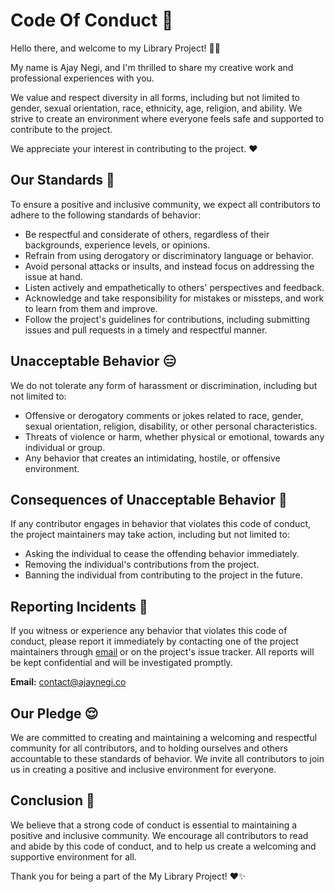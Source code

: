 # Code Of Conduct 📃

Hello there, and welcome to my Library Project! 👋🏻

My name is Ajay Negi, and I'm thrilled to share my creative work and professional experiences with you.

We value and respect diversity in all forms, including but not limited to gender, sexual orientation, race, ethnicity, age, religion, and ability. We strive to create an environment where everyone feels safe and supported to contribute to the project. 

We appreciate your interest in contributing to the project. ❤️
## Our Standards 👀

To ensure a positive and inclusive community, we expect all contributors to adhere to the following standards of behavior:

- Be respectful and considerate of others, regardless of their backgrounds, experience levels, or opinions.
- Refrain from using derogatory or discriminatory language or behavior.
- Avoid personal attacks or insults, and instead focus on addressing the issue at hand.
- Listen actively and empathetically to others' perspectives and feedback.
- Acknowledge and take responsibility for mistakes or missteps, and work to learn from them and improve.
- Follow the project's guidelines for contributions, including submitting issues and pull requests in a timely and respectful manner.
## Unacceptable Behavior 😑

We do not tolerate any form of harassment or discrimination, including but not limited to:

- Offensive or derogatory comments or jokes related to race, gender, sexual orientation, religion, disability, or other personal characteristics.
- Threats of violence or harm, whether physical or emotional, towards any individual or group.
- Any behavior that creates an intimidating, hostile, or offensive environment.
## Consequences of Unacceptable Behavior 🚨


If any contributor engages in behavior that violates this code of conduct, the project maintainers may take action, including but not limited to:

- Asking the individual to cease the offending behavior immediately.
- Removing the individual's contributions from the project.
- Banning the individual from contributing to the project in the future.
## Reporting Incidents 📩

If you witness or experience any behavior that violates this code of conduct, please report it immediately by contacting one of the project maintainers through [email](mailto:contact@ajaynegi.co) or on the project's issue tracker. All reports will be kept confidential and will be investigated promptly. 

**Email:** contact@ajaynegi.co
## Our Pledge 😌

We are committed to creating and maintaining a welcoming and respectful community for all contributors, and to holding ourselves and others accountable to these standards of behavior. We invite all contributors to join us in creating a positive and inclusive environment for everyone.
## Conclusion 👥
We believe that a strong code of conduct is essential to maintaining a positive and inclusive community. We encourage all contributors to read and abide by this code of conduct, and to help us create a welcoming and supportive environment for all. 

Thank you for being a part of the My Library Project! ❤️✨
